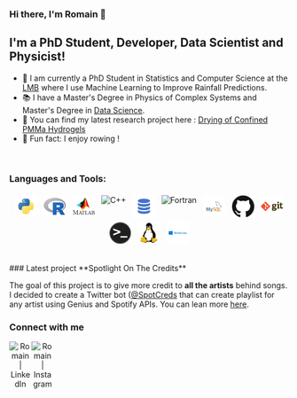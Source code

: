 ### Hi there, I'm Romain 👋

## I'm a PhD Student, Developer, Data Scientist and Physicist!

- 🔭 I am currently a PhD Student in Statistics and Computer Science at the [LMB][lmb] where I use Machine Learning to Improve Rainfall Predictions.
- 📚 I have a Master's Degree in Physics of Complex Systems and Master's Degree in [Data Science][sise].
- 🚀 You can find my latest research project here : [Drying of Confined PMMa Hydrogels][mit]
- 🚣 Fun fact: I enjoy rowing !

<br />

### Languages and Tools:
<p align="center">
<img src="https://raw.githubusercontent.com/github/explore/80688e429a7d4ef2fca1e82350fe8e3517d3494d/topics/python/python.png" alt="Python" height="40" style="vertical-align:top; margin:4px">
<img src="https://raw.githubusercontent.com/github/explore/80688e429a7d4ef2fca1e82350fe8e3517d3494d/topics/r/r.png" alt="R" height="40" style="vertical-align:top; margin:4px">
<img src="https://raw.githubusercontent.com/github/explore/80688e429a7d4ef2fca1e82350fe8e3517d3494d/topics/matlab/matlab.png" alt="MatLab" height="40" style="vertical-align:top; margin:4px">
<img src="https://raw.githubusercontent.com/isocpp/logos/master/cpp_logo.png" alt="C++" height="40" style="vertical-align:top; margin:4px">
<img src="https://raw.githubusercontent.com/github/explore/80688e429a7d4ef2fca1e82350fe8e3517d3494d/topics/sql/sql.png" alt="SQL" height="40" style="vertical-align:top; margin:4px">
<img src="https://camo.githubusercontent.com/3ef02cae8ad75729d37bb1f2149403df75bd446355b1e55f502c0f709272d1f6/68747470733a2f2f75706c6f61642e77696b696d656469612e6f72672f77696b6970656469612f636f6d6d6f6e732f622f62362f466f727472616e2e706e67" alt="Fortran" height="40" style="vertical-align:top; margin:4px">
<img src="https://raw.githubusercontent.com/github/explore/80688e429a7d4ef2fca1e82350fe8e3517d3494d/topics/mysql/mysql.png" alt="MySQL" height="40" style="vertical-align:top; margin:4px">
<img src="https://raw.githubusercontent.com/github/explore/78df643247d429f6cc873026c0622819ad797942/topics/github/github.png" alt="Github" height="40" style="vertical-align:top; margin:4px">
<img src="https://raw.githubusercontent.com/github/explore/80688e429a7d4ef2fca1e82350fe8e3517d3494d/topics/git/git.png" alt="Git" height="40" style="vertical-align:top; margin:4px">
<img src="https://raw.githubusercontent.com/github/explore/80688e429a7d4ef2fca1e82350fe8e3517d3494d/topics/terminal/terminal.png" alt="Terminal" height="40" style="vertical-align:top; margin:4px">
<img src="https://raw.githubusercontent.com/github/explore/80688e429a7d4ef2fca1e82350fe8e3517d3494d/topics/linux/linux.png" alt="Linux" height="40" style="vertical-align:top; margin:4px">
<img src="https://raw.githubusercontent.com/github/explore/80688e429a7d4ef2fca1e82350fe8e3517d3494d/topics/windows/windows.png" alt="Windows" height="40" style="vertical-align:top; margin:4px">
 
</p>
<br />
### Latest project
**Spotlight On The Credits**

The goal of this project is to give more credit to **all the artists** behind songs. I decided to create a Twitter bot ([@SpotCreds](https://twitter.com/SpotCredits) that can create playlist for any artist using Genius and Spotify APIs. You can lean more [here](https://github.com/rpic84/spotcreds).
<br />

### Connect with me
<p align="center">
 <a href="https://www.linkedin.com/in/romain-pic/">
         <img align="left" alt="Romain | LinkedIn" width="40px" src="https://cdn.jsdelivr.net/npm/simple-icons@v3/icons/linkedin.svg" />
 </a>
 <a href="https://www.instagram.com/pic_romain/">
        <img align="left" alt="Romain | Instagram" width="40px" src="https://cdn.jsdelivr.net/npm/simple-icons@v3/icons/instagram.svg" />
 </a>
</p>

<br />


[mit]:https://gfm.aps.org/meetings/dfd-2019/5d8028c3199e4c429a9b317e
[lmb]:http://lmb.univ-fcomte.fr/
[sise]:https://www.univ-lyon2.fr/master-2-informatique-statistique-et-informatique-sise-1
[youtube]: https://www.youtube.com/watch?v=Er_yD7y2ZcU&feature=youtu.be
[instagram]: https://www.instagram.com/pic_romain/
[linkedin]: https://www.linkedin.com/in/romain-pic/
